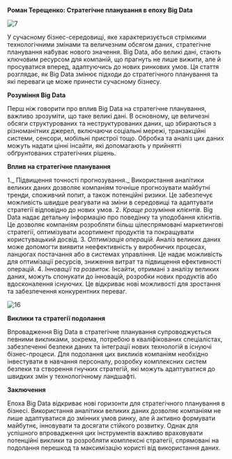 **Роман Терещенко: Стратегічне планування в епоху Big Data**

![7](https://github.com/tereshchenko-roman/Roman-Tereshchenko/assets/167007729/f2ceb751-1ab8-4211-836a-84b2c9ec52d8)


У сучасному бізнес-середовищі, яке характеризується стрімкими технологічними змінами та величезним обсягом даних, стратегічне планування набуває нового значення. Big Data, або великі дані, стають ключовим ресурсом для компаній, що прагнуть не лише вижити, але й просуватися вперед, адаптуючись до нових ринкових умов. Ця стаття розглядає, як Big Data змінює підходи до стратегічного планування та які переваги це може принести сучасному бізнесу.

**Розуміння Big Data**

Перш ніж говорити про вплив Big Data на стратегічне планування, важливо зрозуміти, що таке великі дані. В основному, це величезні обсяги структурованих та неструктурованих даних, що збираються з різноманітних джерел, включаючи соціальні мережі, транзакційні системи, сенсори, мобільні пристрої тощо. Обробка та аналіз цих даних можуть надати цінні інсайти, які допомагають у прийнятті обґрунтованих стратегічних рішень.

**Вплив на стратегічне планування**

1._ Підвищення точності прогнозування._ Використання аналітики великих даних дозволяє компаніям точніше прогнозувати майбутні тренди, споживчий попит, а також потенційні ризики. Це забезпечує можливість швидше реагувати на зміни в середовищі та адаптувати стратегії відповідно до нових умов.
2. _Краще розуміння клієнтів._ Big Data надає детальну інформацію про поведінку та уподобання клієнтів. Це дозволяє компаніям розробляти більш цілеспрямовані маркетингові стратегії, оптимізувати асортимент продуктів та покращувати користувацький досвід.
3. _Оптимізація операцій._ Аналіз великих даних може допомогти виявити неефективність у виробничих процесах, ланцюгах постачання або в системах управління. Це надає можливість для оптимізації ресурсів, зниження витрат та підвищення ефективності операцій.
4. _Інновації та розвиток._ Інсайти, отримані з аналізу великих даних, можуть спонукати до інновацій, розробки нових продуктів або вдосконалення існуючих. Це відкриває нові можливості для зростання та забезпечення конкурентних переваг.

![16](https://github.com/tereshchenko-roman/Roman-Tereshchenko/assets/167007729/cd37d54c-0a90-4d52-a317-089abec6c54a)


**Виклики та стратегії подолання**

Впровадження Big Data в стратегічне планування супроводжується певними викликами, зокрема, потребою в кваліфікованих спеціалістах, забезпеченні безпеки даних та інтеграції нових технологій в існуючі бізнес-процеси. Для подолання цих викликів компаніям необхідно інвестувати в навчання персоналу, розробку комплексних систем безпеки та створення гнучких стратегій, які можуть адаптуватися до швидких змін у технологічному ландшафті.

**Заключення**

Епоха Big Data відкриває нові горизонти для стратегічного планування в бізнесі. Використання аналітики великих даних дозволяє компаніям не лише адаптуватися до змінних умов ринку, але й активно формувати майбутнє, інновувати та досягати стійкого розвитку. Однак для успішного впровадження цих інструментів важливо враховувати потенційні виклики та розробляти комплексні стратегії, спрямовані на подолання перешкод та максимізацію користі від використання даних.
